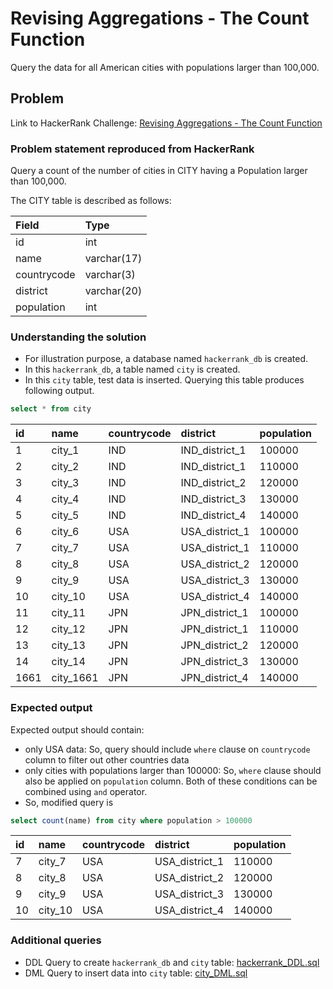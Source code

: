 # Revising Aggregations - The Count Function

Query the data for all American cities with populations larger than 100,000.

## Problem
Link to HackerRank Challenge: [Revising Aggregations - The Count Function](https://www.hackerrank.com/challenges/revising-aggregations-the-count-function/problem)

### Problem statement reproduced from HackerRank
Query a count of the number of cities in CITY having a Population larger than 100,000.

The CITY table is described as follows:

| Field | Type |
| :----------- | :----------- |
| id | int |
| name | varchar(17) |
| countrycode | varchar(3) |
| district | varchar(20) |
| population | int |

### Understanding the solution

- For illustration purpose, a database named `hackerrank_db` is created.
- In this `hackerrank_db`, a table named `city` is created.
- In this `city` table, test data is inserted. Querying this table produces following output.

```sql 
select * from city
```

id|name|countrycode|district|population
:---|:---|:---|:---|:---
1|city_1|IND|IND_district_1|100000
2|city_2|IND|IND_district_1|110000
3|city_3|IND|IND_district_2|120000
4|city_4|IND|IND_district_3|130000
5|city_5|IND|IND_district_4|140000
6|city_6|USA|USA_district_1|100000
7|city_7|USA|USA_district_1|110000
8|city_8|USA|USA_district_2|120000
9|city_9|USA|USA_district_3|130000
10|city_10|USA|USA_district_4|140000
11|city_11|JPN|JPN_district_1|100000
12|city_12|JPN|JPN_district_1|110000
13|city_13|JPN|JPN_district_2|120000
14|city_14|JPN|JPN_district_3|130000
1661|city_1661|JPN|JPN_district_4|140000

### Expected output
Expected output should contain:
- only USA data: So, query should include `where` clause on `countrycode` column to filter out other countries data
- only cities with populations larger than 100000: So, `where` clause should also be applied on `population` column. Both of these conditions can be combined using `and` operator.
- So, modified query is

```sql 
select count(name) from city where population > 100000
```
id|name|countrycode|district|population
:---|:---|:---|:---|:---
7|city_7|USA|USA_district_1|110000
8|city_8|USA|USA_district_2|120000
9|city_9|USA|USA_district_3|130000
10|city_10|USA|USA_district_4|140000

### Additional queries

- DDL Query to create `hackerrank_db` and `city` table: [hackerrank_DDL.sql](hackerrank_DDL.sql)
- DML Query to insert data into `city` table: [city_DML.sql](city_DML.sql)


